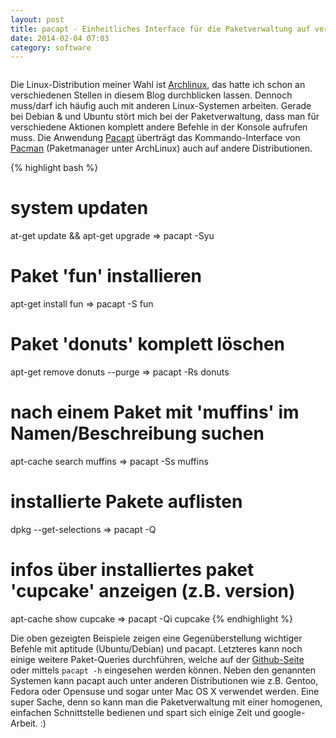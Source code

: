 ```yaml
---
layout: post
title: pacapt - Einheitliches Interface für die Paketverwaltung auf verschiedenen Linux-Systemen
date: 2014-02-04 07:03
category: software
---
```

<img src="{{site.url}}/images/blog/Package.png" class="lefticon" alt="" />

Die Linux-Distribution meiner Wahl ist [Archlinux](https://www.archlinux.org), das hatte ich schon an verschiedenen Stellen in diesem Blog durchblicken lassen. Dennoch muss/darf ich häufig auch mit anderen Linux-Systemen arbeiten. Gerade bei Debian & und Ubuntu stört mich bei der Paketverwaltung, dass man für verschiedene Aktionen komplett andere Befehle in der Konsole aufrufen muss. Die Anwendung [Pacapt](https://github.com/icy/pacapt) überträgt das Kommando-Interface von [Pacman](https://wiki.archlinux.de/title/pacman) (Paketmanager unter ArchLinux) auch auf andere Distributionen.
<!--more-->

{% highlight bash %}
# system updaten
at-get update && apt-get upgrade => pacapt -Syu

# Paket 'fun' installieren
apt-get install fun => pacapt -S fun

# Paket 'donuts' komplett löschen
apt-get remove donuts --purge => pacapt -Rs donuts

# nach einem Paket mit 'muffins' im Namen/Beschreibung suchen
apt-cache search muffins => pacapt -Ss muffins

# installierte Pakete auflisten
dpkg --get-selections => pacapt -Q

# infos über installiertes paket 'cupcake' anzeigen (z.B. version)
apt-cache show cupcake => pacapt -Qi cupcake
{% endhighlight %}

Die oben gezeigten Beispiele zeigen eine Gegenüberstellung wichtiger Befehle mit aptitude (Ubuntu/Debian) und pacapt. Letzteres kann noch einige weitere Paket-Queries durchführen, welche auf der [Github-Seite](https://github.com/icy/pacapt) oder mittels <code>pacapt -h</code> eingesehen werden können. Neben den genannten Systemen kann pacapt auch unter anderen Distributionen wie z.B. Gentoo, Fedora oder Opensuse und sogar unter Mac OS X verwendet werden. 
Eine super Sache, denn so kann man die Paketverwaltung mit einer homogenen, einfachen Schnittstelle bedienen und spart sich einige Zeit und google-Arbeit. :)
